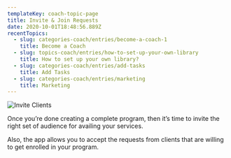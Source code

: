 ```yaml
---
templateKey: coach-topic-page
title: Invite & Join Requests
date: 2020-10-01T18:48:56.889Z
recentTopics:
  - slug: categories-coach/entries/become-a-coach-1
    title: Become a Coach
  - slug: topics-coach/entries/how-to-set-up-your-own-library
    title: How to set up your own library?
  - slug: categories-coach/entries/add-tasks
    title: Add Tasks
  - slug: categories-coach/entries/marketing
    title: Marketing
---
```

![Invite Clients](/img/add-cohort-invite.png "Invite Clients")

Once you’re done creating a complete program, then it’s time to invite the right set of audience for availing your services.

Also, the app allows you to accept the requests from clients that are willing to get enrolled in your program.
